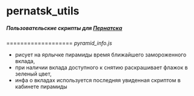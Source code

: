 # pernatsk_utils
##### Пользовательские скрипты для [Пернатска](https://pernatsk.ru/)
===================
*pyramid_info.js*
* рисует на ярлычке пирамиды время ближайшего замороженного вклада,
* при наличии вклада доступного к снятию раскрашивает флажок в зеленый цвет,
* инфа о вкладах используется последняя увиденная скриптом в кабинете пирамиды
